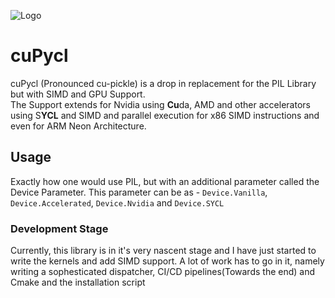 ![Logo](https://github.com/AD2605/cuPycl/cupyclLogo.png)


# cuPycl
cuPycl (Pronounced cu-pickle) is a drop in replacement for the PIL Library but with SIMD and GPU Support. <br>
The Support extends for Nvidia using **Cu**da, AMD and other accelerators using S**YCL** and SIMD and parallel execution for x86 SIMD instructions and even for ARM Neon Architecture. 


## Usage
Exactly how one would use PIL, but with an additional parameter called the Device Parameter. This parameter can be as - `Device.Vanilla`, `Device.Accelerated`, `Device.Nvidia` and `Device.SYCL`

### Development Stage
Currently, this library is in it's very nascent stage and I have just started to write the kernels and add SIMD support. A lot of work has to go in it, namely writing a sophesticated dispatcher, CI/CD pipelines(Towards the end) and Cmake and the installation script


